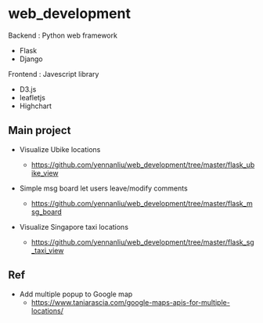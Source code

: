 # web_development


Backend : Python web framework 
- Flask
- Django

Frontend : Javescript library
- D3.js
- leafletjs
- Highchart


## Main project 


- Visualize Ubike locations 
	- https://github.com/yennanliu/web_development/tree/master/flask_ubike_view

- Simple msg board let users leave/modify comments 
	- https://github.com/yennanliu/web_development/tree/master/flask_msg_board

- Visualize Singapore taxi locations 
	- https://github.com/yennanliu/web_development/tree/master/flask_sg_taxi_view



## Ref 

- Add multiple popup to Google map 
	- https://www.taniarascia.com/google-maps-apis-for-multiple-locations/






